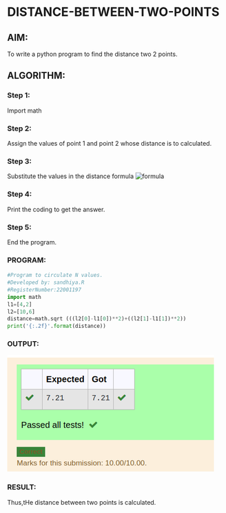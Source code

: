 # DISTANCE-BETWEEN-TWO-POINTS

## AIM:
To write a python program to find the distance two 2 points.
## ALGORITHM:
### Step 1: 
Import math
### Step 2: 
Assign the values of point 1 and point 2 whose distance is to calculated.
### Step 3: 
Substitute the values in the distance formula  ![formula](/formula.JPG)
### Step 4: 
Print the coding to get the answer.
### Step 5: 
End the program.
### PROGRAM:
  ``` python
#Program to circulate N values.
#Developed by: sandhiya.R
#RegisterNumber:22001197
import math
l1=[4,2]
l2=[10,6]
distance=math.sqrt (((l2[0]-l1[0])**2)+((l2[1]-l1[1])**2))
print('{:.2f}'.format(distance))
```



### OUTPUT:
![output](/output.png)
### RESULT:
Thus,tHe distance between two points is calculated.
